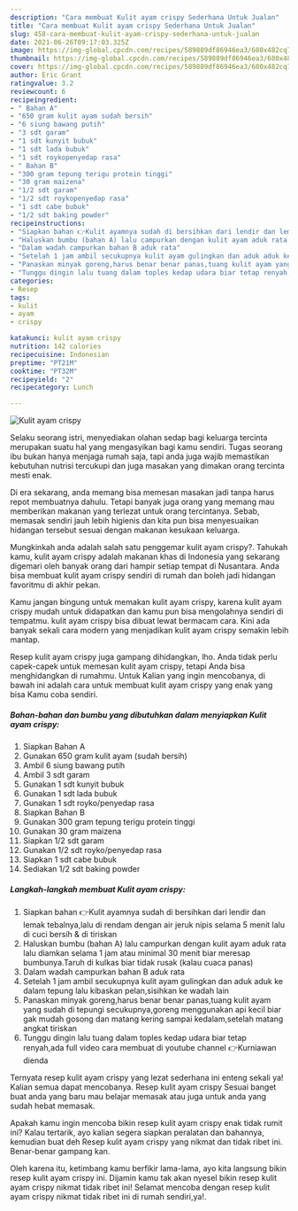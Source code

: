 ```yaml
---
description: "Cara membuat Kulit ayam crispy Sederhana Untuk Jualan"
title: "Cara membuat Kulit ayam crispy Sederhana Untuk Jualan"
slug: 458-cara-membuat-kulit-ayam-crispy-sederhana-untuk-jualan
date: 2021-06-26T09:17:03.325Z
image: https://img-global.cpcdn.com/recipes/589889df86946ea3/680x482cq70/kulit-ayam-crispy-foto-resep-utama.jpg
thumbnail: https://img-global.cpcdn.com/recipes/589889df86946ea3/680x482cq70/kulit-ayam-crispy-foto-resep-utama.jpg
cover: https://img-global.cpcdn.com/recipes/589889df86946ea3/680x482cq70/kulit-ayam-crispy-foto-resep-utama.jpg
author: Eric Grant
ratingvalue: 3.2
reviewcount: 6
recipeingredient:
- " Bahan A"
- "650 gram kulit ayam sudah bersih"
- "6 siung bawang putih"
- "3 sdt garam"
- "1 sdt kunyit bubuk"
- "1 sdt lada bubuk"
- "1 sdt roykopenyedap rasa"
- " Bahan B"
- "300 gram tepung terigu protein tinggi"
- "30 gram maizena"
- "1/2 sdt garam"
- "1/2 sdt roykopenyedap rasa"
- "1 sdt cabe bubuk"
- "1/2 sdt baking powder"
recipeinstructions:
- "Siapkan bahan 👉Kulit ayamnya sudah di bersihkan dari lendir dan lemak tebalnya,lalu di rendam dengan air jeruk nipis selama 5 menit lalu di cuci bersih &amp; di tiriskan"
- "Haluskan bumbu (bahan A) lalu campurkan dengan kulit ayam aduk rata lalu diamkan selama 1 jam atau minimal 30 menit biar meresap bumbunya.Taruh di kulkas biar tidak rusak (kalau cuaca panas)"
- "Dalam wadah campurkan bahan B aduk rata"
- "Setelah 1 jam ambil secukupnya kulit ayam gulingkan dan aduk aduk ke dalam tepung lalu kibaskan pelan,sisihkan ke wadah lain"
- "Panaskan minyak goreng,harus benar benar panas,tuang kulit ayam yang sudah di tepungi secukupnya,goreng menggunakan api kecil biar gak mudah gosong dan matang kering sampai kedalam,setelah matang angkat tiriskan"
- "Tunggu dingin lalu tuang dalam toples kedap udara biar tetap renyah,ada full video cara membuat di youtube channel 👉Kurniawan dienda"
categories:
- Resep
tags:
- kulit
- ayam
- crispy

katakunci: kulit ayam crispy 
nutrition: 142 calories
recipecuisine: Indonesian
preptime: "PT21M"
cooktime: "PT32M"
recipeyield: "2"
recipecategory: Lunch

---
```



![Kulit ayam crispy](https://img-global.cpcdn.com/recipes/589889df86946ea3/680x482cq70/kulit-ayam-crispy-foto-resep-utama.jpg)

Selaku seorang istri, menyediakan olahan sedap bagi keluarga tercinta merupakan suatu hal yang mengasyikan bagi kamu sendiri. Tugas seorang ibu bukan hanya menjaga rumah saja, tapi anda juga wajib memastikan kebutuhan nutrisi tercukupi dan juga masakan yang dimakan orang tercinta mesti enak.

Di era  sekarang, anda memang bisa memesan masakan jadi tanpa harus repot membuatnya dahulu. Tetapi banyak juga orang yang memang mau memberikan makanan yang terlezat untuk orang tercintanya. Sebab, memasak sendiri jauh lebih higienis dan kita pun bisa menyesuaikan hidangan tersebut sesuai dengan makanan kesukaan keluarga. 



Mungkinkah anda adalah salah satu penggemar kulit ayam crispy?. Tahukah kamu, kulit ayam crispy adalah makanan khas di Indonesia yang sekarang digemari oleh banyak orang dari hampir setiap tempat di Nusantara. Anda bisa membuat kulit ayam crispy sendiri di rumah dan boleh jadi hidangan favoritmu di akhir pekan.

Kamu jangan bingung untuk memakan kulit ayam crispy, karena kulit ayam crispy mudah untuk didapatkan dan kamu pun bisa mengolahnya sendiri di tempatmu. kulit ayam crispy bisa dibuat lewat bermacam cara. Kini ada banyak sekali cara modern yang menjadikan kulit ayam crispy semakin lebih mantap.

Resep kulit ayam crispy juga gampang dihidangkan, lho. Anda tidak perlu capek-capek untuk memesan kulit ayam crispy, tetapi Anda bisa menghidangkan di rumahmu. Untuk Kalian yang ingin mencobanya, di bawah ini adalah cara untuk membuat kulit ayam crispy yang enak yang bisa Kamu coba sendiri.

<!--inarticleads1-->

##### Bahan-bahan dan bumbu yang dibutuhkan dalam menyiapkan Kulit ayam crispy:

1. Siapkan  Bahan A
1. Gunakan 650 gram kulit ayam (sudah bersih)
1. Ambil 6 siung bawang putih
1. Ambil 3 sdt garam
1. Gunakan 1 sdt kunyit bubuk
1. Gunakan 1 sdt lada bubuk
1. Gunakan 1 sdt royko/penyedap rasa
1. Siapkan  Bahan B
1. Gunakan 300 gram tepung terigu protein tinggi
1. Gunakan 30 gram maizena
1. Siapkan 1/2 sdt garam
1. Gunakan 1/2 sdt royko/penyedap rasa
1. Siapkan 1 sdt cabe bubuk
1. Sediakan 1/2 sdt baking powder




<!--inarticleads2-->

##### Langkah-langkah membuat Kulit ayam crispy:

1. Siapkan bahan 👉Kulit ayamnya sudah di bersihkan dari lendir dan lemak tebalnya,lalu di rendam dengan air jeruk nipis selama 5 menit lalu di cuci bersih &amp; di tiriskan
1. Haluskan bumbu (bahan A) lalu campurkan dengan kulit ayam aduk rata lalu diamkan selama 1 jam atau minimal 30 menit biar meresap bumbunya.Taruh di kulkas biar tidak rusak (kalau cuaca panas)
1. Dalam wadah campurkan bahan B aduk rata
1. Setelah 1 jam ambil secukupnya kulit ayam gulingkan dan aduk aduk ke dalam tepung lalu kibaskan pelan,sisihkan ke wadah lain
1. Panaskan minyak goreng,harus benar benar panas,tuang kulit ayam yang sudah di tepungi secukupnya,goreng menggunakan api kecil biar gak mudah gosong dan matang kering sampai kedalam,setelah matang angkat tiriskan
1. Tunggu dingin lalu tuang dalam toples kedap udara biar tetap renyah,ada full video cara membuat di youtube channel 👉Kurniawan dienda




Ternyata resep kulit ayam crispy yang lezat sederhana ini enteng sekali ya! Kalian semua dapat mencobanya. Resep kulit ayam crispy Sesuai banget buat anda yang baru mau belajar memasak atau juga untuk anda yang sudah hebat memasak.

Apakah kamu ingin mencoba bikin resep kulit ayam crispy enak tidak rumit ini? Kalau tertarik, ayo kalian segera siapkan peralatan dan bahannya, kemudian buat deh Resep kulit ayam crispy yang nikmat dan tidak ribet ini. Benar-benar gampang kan. 

Oleh karena itu, ketimbang kamu berfikir lama-lama, ayo kita langsung bikin resep kulit ayam crispy ini. Dijamin kamu tak akan nyesel bikin resep kulit ayam crispy nikmat tidak ribet ini! Selamat mencoba dengan resep kulit ayam crispy nikmat tidak ribet ini di rumah sendiri,ya!.


